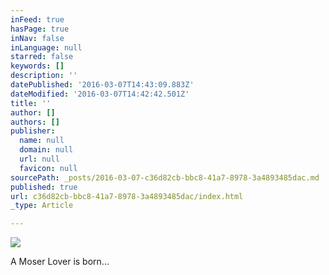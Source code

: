 ```yaml
---
inFeed: true
hasPage: true
inNav: false
inLanguage: null
starred: false
keywords: []
description: ''
datePublished: '2016-03-07T14:43:09.883Z'
dateModified: '2016-03-07T14:42:42.501Z'
title: ''
author: []
authors: []
publisher:
  name: null
  domain: null
  url: null
  favicon: null
sourcePath: _posts/2016-03-07-c36d82cb-bbc8-41a7-8978-3a4893485dac.md
published: true
url: c36d82cb-bbc8-41a7-8978-3a4893485dac/index.html
_type: Article

---
```

![](https://the-grid-user-content.s3-us-west-2.amazonaws.com/78dd976a-e44f-4ad5-953c-2d1b121c4373.jpg)

A Moser Lover is born...